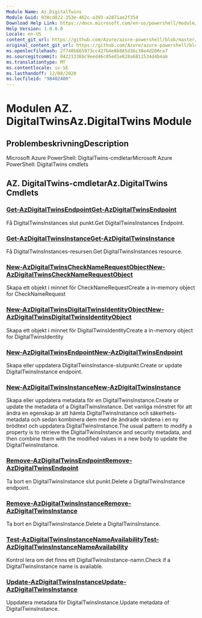 ```yaml
---
Module Name: Az.DigitalTwins
Module Guid: 938cd822-353e-462c-a393-a2871ae2f354
Download Help Link: https://docs.microsoft.com/en-us/powershell/module/az.digitaltwins
Help Version: 1.0.0.0
Locale: en-US
content_git_url: https://github.com/Azure/azure-powershell/blob/master/src/DigitalTwins/help/Az.DigitalTwins.md
original_content_git_url: https://github.com/Azure/azure-powershell/blob/master/src/DigitalTwins/help/Az.DigitalTwins.md
ms.openlocfilehash: 2f748b665973cc427b4e8b885d36c38e4d206ca7
ms.sourcegitcommit: 04221336bc9eed46c05ed1e828a6811534d4b4ab
ms.translationtype: MT
ms.contentlocale: sv-SE
ms.lasthandoff: 12/08/2020
ms.locfileid: "98402480"
---
```

# <span data-ttu-id="70bb4-101">Modulen AZ. DigitalTwins</span><span class="sxs-lookup"><span data-stu-id="70bb4-101">Az.DigitalTwins Module</span></span>
## <span data-ttu-id="70bb4-102">Problembeskrivning</span><span class="sxs-lookup"><span data-stu-id="70bb4-102">Description</span></span>
<span data-ttu-id="70bb4-103">Microsoft Azure PowerShell: DigitalTwins-cmdletar</span><span class="sxs-lookup"><span data-stu-id="70bb4-103">Microsoft Azure PowerShell: DigitalTwins cmdlets</span></span>

## <span data-ttu-id="70bb4-104">AZ. DigitalTwins-cmdletar</span><span class="sxs-lookup"><span data-stu-id="70bb4-104">Az.DigitalTwins Cmdlets</span></span>
### [<span data-ttu-id="70bb4-105">Get-AzDigitalTwinsEndpoint</span><span class="sxs-lookup"><span data-stu-id="70bb4-105">Get-AzDigitalTwinsEndpoint</span></span>](Get-AzDigitalTwinsEndpoint.md)
<span data-ttu-id="70bb4-106">Få DigitalTwinsInstances slut punkt.</span><span class="sxs-lookup"><span data-stu-id="70bb4-106">Get DigitalTwinsInstances Endpoint.</span></span>

### [<span data-ttu-id="70bb4-107">Get-AzDigitalTwinsInstance</span><span class="sxs-lookup"><span data-stu-id="70bb4-107">Get-AzDigitalTwinsInstance</span></span>](Get-AzDigitalTwinsInstance.md)
<span data-ttu-id="70bb4-108">Få DigitalTwinsInstances-resursen.</span><span class="sxs-lookup"><span data-stu-id="70bb4-108">Get DigitalTwinsInstances resource.</span></span>

### [<span data-ttu-id="70bb4-109">New-AzDigitalTwinsCheckNameRequestObject</span><span class="sxs-lookup"><span data-stu-id="70bb4-109">New-AzDigitalTwinsCheckNameRequestObject</span></span>](New-AzDigitalTwinsCheckNameRequestObject.md)
<span data-ttu-id="70bb4-110">Skapa ett objekt i minnet för CheckNameRequest</span><span class="sxs-lookup"><span data-stu-id="70bb4-110">Create a in-memory object for CheckNameRequest</span></span>

### [<span data-ttu-id="70bb4-111">New-AzDigitalTwinsDigitalTwinsIdentityObject</span><span class="sxs-lookup"><span data-stu-id="70bb4-111">New-AzDigitalTwinsDigitalTwinsIdentityObject</span></span>](New-AzDigitalTwinsDigitalTwinsIdentityObject.md)
<span data-ttu-id="70bb4-112">Skapa ett objekt i minnet för DigitalTwinsIdentity</span><span class="sxs-lookup"><span data-stu-id="70bb4-112">Create a in-memory object for DigitalTwinsIdentity</span></span>

### [<span data-ttu-id="70bb4-113">New-AzDigitalTwinsEndpoint</span><span class="sxs-lookup"><span data-stu-id="70bb4-113">New-AzDigitalTwinsEndpoint</span></span>](New-AzDigitalTwinsEndpoint.md)
<span data-ttu-id="70bb4-114">Skapa eller uppdatera DigitalTwinsInstance-slutpunkt.</span><span class="sxs-lookup"><span data-stu-id="70bb4-114">Create or update DigitalTwinsInstance endpoint.</span></span>

### [<span data-ttu-id="70bb4-115">New-AzDigitalTwinsInstance</span><span class="sxs-lookup"><span data-stu-id="70bb4-115">New-AzDigitalTwinsInstance</span></span>](New-AzDigitalTwinsInstance.md)
<span data-ttu-id="70bb4-116">Skapa eller uppdatera metadata för en DigitalTwinsInstance.</span><span class="sxs-lookup"><span data-stu-id="70bb4-116">Create or update the metadata of a DigitalTwinsInstance.</span></span>
<span data-ttu-id="70bb4-117">Det vanliga mönstret för att ändra en egenskap är att hämta DigitalTwinsInstance och säkerhets-metadata och sedan kombinera dem med de ändrade värdena i en ny brödtext och uppdatera DigitalTwinsInstance.</span><span class="sxs-lookup"><span data-stu-id="70bb4-117">The usual pattern to modify a property is to retrieve the DigitalTwinsInstance and security metadata, and then combine them with the modified values in a new body to update the DigitalTwinsInstance.</span></span>

### [<span data-ttu-id="70bb4-118">Remove-AzDigitalTwinsEndpoint</span><span class="sxs-lookup"><span data-stu-id="70bb4-118">Remove-AzDigitalTwinsEndpoint</span></span>](Remove-AzDigitalTwinsEndpoint.md)
<span data-ttu-id="70bb4-119">Ta bort en DigitalTwinsInstance slut punkt.</span><span class="sxs-lookup"><span data-stu-id="70bb4-119">Delete a DigitalTwinsInstance endpoint.</span></span>

### [<span data-ttu-id="70bb4-120">Remove-AzDigitalTwinsInstance</span><span class="sxs-lookup"><span data-stu-id="70bb4-120">Remove-AzDigitalTwinsInstance</span></span>](Remove-AzDigitalTwinsInstance.md)
<span data-ttu-id="70bb4-121">Ta bort en DigitalTwinsInstance.</span><span class="sxs-lookup"><span data-stu-id="70bb4-121">Delete a DigitalTwinsInstance.</span></span>

### [<span data-ttu-id="70bb4-122">Test-AzDigitalTwinsInstanceNameAvailability</span><span class="sxs-lookup"><span data-stu-id="70bb4-122">Test-AzDigitalTwinsInstanceNameAvailability</span></span>](Test-AzDigitalTwinsInstanceNameAvailability.md)
<span data-ttu-id="70bb4-123">Kontrol lera om det finns ett DigitalTwinsInstance-namn.</span><span class="sxs-lookup"><span data-stu-id="70bb4-123">Check if a DigitalTwinsInstance name is available.</span></span>

### [<span data-ttu-id="70bb4-124">Update-AzDigitalTwinsInstance</span><span class="sxs-lookup"><span data-stu-id="70bb4-124">Update-AzDigitalTwinsInstance</span></span>](Update-AzDigitalTwinsInstance.md)
<span data-ttu-id="70bb4-125">Uppdatera metadata för DigitalTwinsInstance.</span><span class="sxs-lookup"><span data-stu-id="70bb4-125">Update metadata of DigitalTwinsInstance.</span></span>

